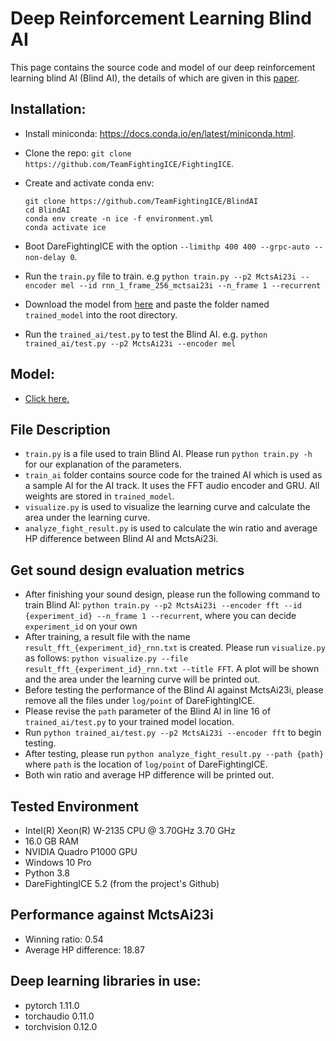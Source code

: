 # Deep Reinforcement Learning Blind AI

This page contains the source code and model of our deep reinforcement learning blind AI (Blind AI), the details of which are given in this [paper](https://arxiv.org/abs/2205.07444).

## Installation:
- Install miniconda: https://docs.conda.io/en/latest/miniconda.html.
- Clone the repo: `git clone https://github.com/TeamFightingICE/FightingICE`.
- Create and activate conda env:
  
    ```
    git clone https://github.com/TeamFightingICE/BlindAI
    cd BlindAI
    conda env create -n ice -f environment.yml
    conda activate ice
    ```

- Boot DareFightingICE with the option `--limithp 400 400 --grpc-auto --non-delay 0`.
- Run the ```train.py``` file to train. e.g ```python train.py --p2 MctsAi23i --encoder mel --id rnn_1_frame_256_mctsai23i --n_frame 1 --recurrent```
- Download the model from [here](https://drive.google.com/file/d/1Kz_qzUmcJOAj0B9JfFbTJ1FzRFu8fg0B/view?usp=share_link) and paste the folder named `trained_model` into the root directory.
- Run the ```trained_ai/test.py``` to test the Blind AI. e.g. ```python trained_ai/test.py --p2 MctsAi23i --encoder mel```

## Model:
- [Click here.](https://drive.google.com/file/d/1Kz_qzUmcJOAj0B9JfFbTJ1FzRFu8fg0B/view?usp=share_link)<br>

## File Description
- ```train.py``` is a file used to train Blind AI. Please run ```python train.py -h``` for our explanation of the parameters.
- ```train_ai``` folder contains source code for the trained AI which is used as a sample AI for the AI track. It uses the FFT audio encoder and GRU. All weights are stored in ```trained_model```.
- ```visualize.py``` is used to visualize the learning curve and calculate the area under the learning curve.
- ```analyze_fight_result.py``` is used to calculate the win ratio and average HP difference between Blind AI and MctsAi23i.

## Get sound design evaluation metrics
- After finishing your sound design, please run the following command to train Blind AI:
  ```python train.py --p2 MctsAi23i --encoder fft --id {experiment_id} --n_frame 1 --recurrent```, where you can decide ```experiment_id``` on your own
- After training, a result file with the name ```result_fft_{experiment_id}_rnn.txt``` is created. Please run ```visualize.py``` as follows: ```python visualize.py --file result_fft_{experiment_id}_rnn.txt --title FFT```. A plot will be shown and the area under the learning curve will be printed out.
- Before testing the performance of the Blind AI against MctsAi23i, please remove all the files under ```log/point``` of DareFightingICE.
- Please revise the ```path``` parameter of the Blind AI in line 16 of ```trained_ai/test.py``` to your trained model location.
- Run ```python trained_ai/test.py --p2 MctsAi23i --encoder fft``` to begin testing.
- After testing, please run ```python analyze_fight_result.py --path {path}``` where ```path``` is the location of ```log/point``` of DareFightingICE.
- Both win ratio and average HP difference will be printed out.

## Tested Environment
- Intel(R) Xeon(R) W-2135 CPU @ 3.70GHz   3.70 GHz
- 16.0 GB RAM
- NVIDIA Quadro P1000 GPU
- Windows 10 Pro
- Python 3.8
- DareFightingICE 5.2 (from the project's Github)

## Performance against MctsAi23i
- Winning ratio: 0.54
- Average HP difference: 18.87   

## Deep learning libraries in use:
- pytorch 1.11.0
- torchaudio 0.11.0
- torchvision 0.12.0
